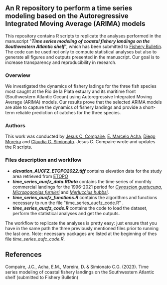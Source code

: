 ## An R repository to perform a time series modeling based on the Autoregressive Integrated Moving Average (ARIMA) models

This repository contains R scripts to replicate the analyses performed in the manuscript 
"***Time series modeling of coastal fishery landings on the Southwestern Atlantic shelf***", 
which has been submitted to [Fishery Bulletin](https://spo.nmfs.noaa.gov/fb.htm). The code can be used not only to compute statistical analyses but also to generate all figures and outputs presented in the manuscript. Our goal is to increase transparency and reproducibility in research.

### Overwiew
We investigated the dynamics of fishery ladings for the three fish species most caught at the Rio de la Plata estuary and its maritime front (Southwestern Atlantic Ocean) using Autoregressive Integrated Moving Average (ARIMA) models. Our results prove that the selected ARIMA models are able to capture the dynamics of fishery landings and provide a short-term reliable prediction of catches for the three species. 

### Authors
This work was conducted by [Jesus C. Compaire](https://www.researchgate.net/profile/Jesus-Compaire), [E. Marcelo Acha](https://www.researchgate.net/profile/Marcelo-Acha), [Diego Moreira](https://www.researchgate.net/profile/Diego-Moreira-3) and [Claudia G. Simionato](https://www.researchgate.net/profile/Claudia-Simionato). Jesus C. Compaire wrote and updates the R scripts.

### Files description and workflow
- ***elevation_AUCFZ_ETOPO2022.tiff*** contains elevation data for the study area retrieved from [ETOPO](https://doi.org/10.25921/fd45-gt74) 
- ***time_series_aucfz_data.RData*** contains the time series of monthly commercial landings for the 1996-2021 period for [*Cynoscion guatucupa*](https://www.fishbase.se/summary/Cynoscion-guatucupa.html), [*Micropogonias furnieri*](https://www.fishbase.se/summary/Micropogonias-furnieri.html) and [*Merluccius hubbsi*](https://www.fishbase.se/summary/Merluccius-hubbsi.html).
- ***time_series_aucfz_functions.R*** contains the algorithms and functions necessary to run the file "time_series_aucfz_code.R" .
- ***time_series_aucfz_code.R*** contains the code to load the dataset, perform the statistical analyses and get the outputs.

The workflow to replicate the analyses is pretty easy: just ensure that you have in the same path the three previously mentioned files prior to running the last one. Note: necessary packages are listed at the beginning of thes file *time_series_aufc_code.R*.

## References

Compaire, J.C., Acha, E.M., Moreira, D. & Simionato C.G. (2023). Time series modeling of coastal fishery landings on the Southwestern Atlantic shelf (submitted to Fishery Bulletin)
